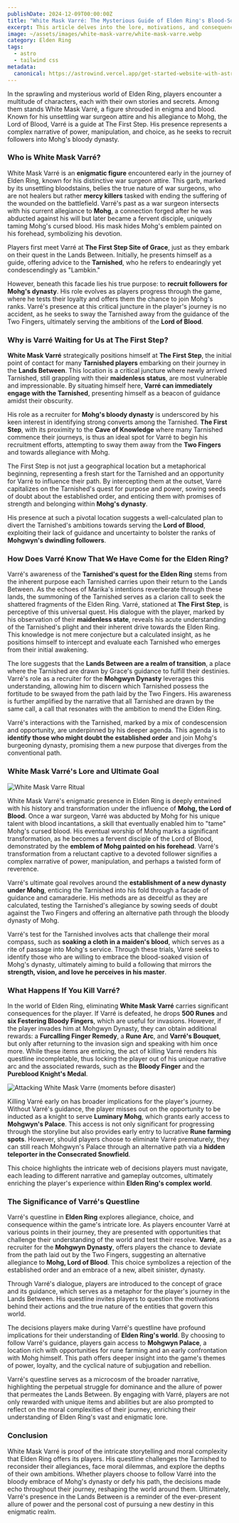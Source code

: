 ```yaml
---
publishDate: 2024-12-09T00:00:00Z
title: "White Mask Varré: The Mysterious Guide of Elden Ring's Blood-Soaked Path"
excerpt: This article delves into the lore, motivations, and consequences surrounding Varré, exploring why he is a pivotal character in the Tarnished's journey.
image: ~/assets/images/white-mask-varre/white-mask-varre.webp
category: Elden Ring
tags:
  - astro
  - tailwind css
metadata:
  canonical: https://astrowind.vercel.app/get-started-website-with-astro-tailwind-css
---
```


<!-- topics: white mask varre lore, who is varre, what is varre's ultimate goal and purpose, why is he just waiting for us at the first step, how does varre know that we have come for the elden ring, what happens if you kill varre -->

In the sprawling and mysterious world of Elden Ring, players encounter a multitude of characters, each with their own stories and secrets. Among them stands White Mask Varré, a figure shrouded in enigma and blood. Known for his unsettling war surgeon attire and his allegiance to Mohg, the Lord of Blood, Varré is a guide at The First Step. His presence represents a complex narrative of power, manipulation, and choice, as he seeks to recruit followers into Mohg's bloody dynasty.

### Who is White Mask Varré?

White Mask Varré is an **enigmatic figure** encountered early in the journey of Elden Ring, known for his distinctive war surgeon attire. This garb, marked by its unsettling bloodstains, belies the true nature of war surgeons, who are not healers but rather **mercy killers** tasked with ending the suffering of the wounded on the battlefield. Varré's past as a war surgeon intersects with his current allegiance to **Mohg**, a connection forged after he was abducted against his will but later became a fervent disciple, uniquely taming Mohg's cursed blood. His mask hides Mohg's emblem painted on his forehead, symbolizing his devotion.

Players first meet Varré at **The First Step Site of Grace**, just as they embark on their quest in the Lands Between. Initially, he presents himself as a guide, offering advice to the **Tarnished**, who he refers to endearingly yet condescendingly as "Lambkin."

However, beneath this facade lies his true purpose: to **recruit followers for Mohg's dynasty**. His role evolves as players progress through the game, where he tests their loyalty and offers them the chance to join Mohg's ranks. Varré's presence at this critical juncture in the player's journey is no accident, as he seeks to sway the Tarnished away from the guidance of the Two Fingers, ultimately serving the ambitions of the **Lord of Blood**.

### Why is Varré Waiting for Us at The First Step?

**White Mask Varré** strategically positions himself at **The First Step**, the initial point of contact for many **Tarnished players** embarking on their journey in the **Lands Between**. This location is a critical juncture where newly arrived Tarnished, still grappling with their **maidenless status**, are most vulnerable and impressionable. By situating himself here, **Varré can immediately engage with the Tarnished**, presenting himself as a beacon of guidance amidst their obscurity.

His role as a recruiter for **Mohg's bloody dynasty** is underscored by his keen interest in identifying strong converts among the Tarnished. **The First Step**, with its proximity to the **Cave of Knowledge** where many Tarnished commence their journeys, is thus an ideal spot for Varré to begin his recruitment efforts, attempting to sway them away from the **Two Fingers** and towards allegiance with Mohg.

The First Step is not just a geographical location but a metaphorical beginning, representing a fresh start for the Tarnished and an opportunity for Varré to influence their path. By intercepting them at the outset, Varré capitalizes on the Tarnished's quest for purpose and power, sowing seeds of doubt about the established order, and enticing them with promises of strength and belonging within **Mohg's dynasty**.

His presence at such a pivotal location suggests a well-calculated plan to divert the Tarnished's ambitions towards serving the **Lord of Blood**, exploiting their lack of guidance and uncertainty to bolster the ranks of **Mohgwyn's dwindling followers**.

### How Does Varré Know That We Have Come for the Elden Ring?

Varré's awareness of the **Tarnished's quest for the Elden Ring** stems from the inherent purpose each Tarnished carries upon their return to the Lands Between. As the echoes of Marika's intentions reverberate through these lands, the summoning of the Tarnished serves as a clarion call to seek the shattered fragments of the Elden Ring. Varré, stationed at **The First Step**, is perceptive of this universal quest. His dialogue with the player, marked by his observation of their **maidenless state**, reveals his acute understanding of the Tarnished's plight and their inherent drive towards the Elden Ring. This knowledge is not mere conjecture but a calculated insight, as he positions himself to intercept and evaluate each Tarnished who emerges from their initial awakening.

The lore suggests that the **Lands Between are a realm of transition**, a place where the Tarnished are drawn by Grace's guidance to fulfill their destinies. Varré's role as a recruiter for the **Mohgwyn Dynasty** leverages this understanding, allowing him to discern which Tarnished possess the fortitude to be swayed from the path laid by the Two Fingers. His awareness is further amplified by the narrative that all Tarnished are drawn by the same call, a call that resonates with the ambition to mend the Elden Ring.

Varré's interactions with the Tarnished, marked by a mix of condescension and opportunity, are underpinned by his deeper agenda. This agenda is to **identify those who might doubt the established order** and join Mohg's burgeoning dynasty, promising them a new purpose that diverges from the conventional path.

### White Mask Varré's Lore and Ultimate Goal

![White Mask Varre Ritual](~/assets/images/white-mask-varre/white-mask-varre-ritual.webp)

White Mask Varré's enigmatic presence in Elden Ring is deeply entwined with his history and transformation under the influence of **Mohg, the Lord of Blood**. Once a war surgeon, Varré was abducted by Mohg for his unique talent with blood incantations, a skill that eventually enabled him to "tame" Mohg's cursed blood. His eventual worship of Mohg marks a significant transformation, as he becomes a fervent disciple of the Lord of Blood, demonstrated by the **emblem of Mohg painted on his forehead**. Varré's transformation from a reluctant captive to a devoted follower signifies a complex narrative of power, manipulation, and perhaps a twisted form of reverence.

Varré's ultimate goal revolves around the **establishment of a new dynasty under Mohg**, enticing the Tarnished into his fold through a facade of guidance and camaraderie. His methods are as deceitful as they are calculated, testing the Tarnished's allegiance by sowing seeds of doubt against the Two Fingers and offering an alternative path through the bloody dynasty of Mohg.

Varré's test for the Tarnished involves acts that challenge their moral compass, such as **soaking a cloth in a maiden's blood**, which serves as a rite of passage into Mohg's service. Through these trials, Varré seeks to identify those who are willing to embrace the blood-soaked vision of Mohg's dynasty, ultimately aiming to build a following that mirrors the **strength, vision, and love he perceives in his master**.

### What Happens If You Kill Varré?

In the world of Elden Ring, eliminating **White Mask Varré** carries significant consequences for the player. If Varré is defeated, he drops **500 Runes** and **six Festering Bloody Fingers**, which are useful for invasions. However, if the player invades him at Mohgwyn Dynasty, they can obtain additional rewards: a **Furcalling Finger Remedy**, a **Rune Arc**, and **Varré's Bouquet**, but only after returning to the invasion sign and speaking with him once more. While these items are enticing, the act of killing Varré renders his questline incompletable, thus locking the player out of his unique narrative arc and the associated rewards, such as the **Bloody Finger** and the **Pureblood Knight's Medal**.

![Attacking White Mask Varre (moments before disaster)](~/assets/images/white-mask-varre/attacking-varre.webp)

Killing Varré early on has broader implications for the player's journey. Without Varré's guidance, the player misses out on the opportunity to be inducted as a knight to serve **Luminary Mohg**, which grants early access to **Mohgwyn's Palace**. This access is not only significant for progressing through the storyline but also provides early entry to lucrative **Rune farming spots**. However, should players choose to eliminate Varré prematurely, they can still reach Mohgwyn's Palace through an alternative path via a **hidden teleporter in the Consecrated Snowfield**.

This choice highlights the intricate web of decisions players must navigate, each leading to different narrative and gameplay outcomes, ultimately enriching the player's experience within **Elden Ring's complex world**.

### The Significance of Varré's Questline

Varré's questline in **Elden Ring** explores allegiance, choice, and consequence within the game's intricate lore. As players encounter Varré at various points in their journey, they are presented with opportunities that challenge their understanding of the world and test their resolve. **Varré**, as a recruiter for the **Mohgwyn Dynasty**, offers players the chance to deviate from the path laid out by the Two Fingers, suggesting an alternative allegiance to **Mohg, Lord of Blood**. This choice symbolizes a rejection of the established order and an embrace of a new, albeit sinister, dynasty.

Through Varré's dialogue, players are introduced to the concept of grace and its guidance, which serves as a metaphor for the player's journey in the Lands Between. His questline invites players to question the motivations behind their actions and the true nature of the entities that govern this world.

The decisions players make during Varré's questline have profound implications for their understanding of **Elden Ring's world**. By choosing to follow Varré's guidance, players gain access to **Mohgwyn Palace**, a location rich with opportunities for rune farming and an early confrontation with Mohg himself. This path offers deeper insight into the game's themes of power, loyalty, and the cyclical nature of subjugation and rebellion.

Varré's questline serves as a microcosm of the broader narrative, highlighting the perpetual struggle for dominance and the allure of power that permeates the Lands Between. By engaging with Varré, players are not only rewarded with unique items and abilities but are also prompted to reflect on the moral complexities of their journey, enriching their understanding of Elden Ring's vast and enigmatic lore.

### Conclusion

White Mask Varré is proof of the intricate storytelling and moral complexity that Elden Ring offers its players. His questline challenges the Tarnished to reconsider their allegiances, face moral dilemmas, and explore the depths of their own ambitions. Whether players choose to follow Varré into the bloody embrace of Mohg's dynasty or defy his path, the decisions made echo throughout their journey, reshaping the world around them. Ultimately, Varré's presence in the Lands Between is a reminder of the ever-present allure of power and the personal cost of pursuing a new destiny in this enigmatic realm.
